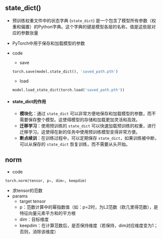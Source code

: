 ## state_dict()

* 预训练权重文件中的状态字典 (`state_dict`) 是一个包含了模型所有参数（权重和偏置）的Python字典。这个字典的键是模型各层的名称，值是这些层对应的参数张量
* PyTorch中用于保存和加载模型的参数

* code

  * save

  ```python
  torch.save(model.state_dict(), 'saved_path.pth')
  ```

  * load

  ```python
  model.load_state_dict(torch.load('saved_path.pth'))
  ```

* #### state_dict的作用

  - **模块化**：通过 `state_dict` 可以非常方便地保存和加载模型的参数，而不需要保存整个模型。这使得模型的存储和加载更加灵活和高效。
  - **迁移学习**：使用预训练的 `state_dict` 可以快速加载预训练的权重，进行迁移学习。这使得在新的任务中使用预训练模型变得非常方便。
  - **断点续训**：在训练过程中，可以定期保存 `state_dict`，如果训练被中断，可以从保存的 `state_dict` 恢复训练，而不需要从头开始。



## norm

* code

```python
torch.norm(tensor, p=, dim=, keepdim)
```

* 求tensor的范数
* params
  * target tensor
  * p：范数计算中的幂指数值（如：p=2时，为L2范数（欧几里得范数），是特征向量元素平方和的平方根
  * dim：目标维度
  * keepdim：在计算范数后，是否保持维度（若保持，dim对应维度变为1；否则，消除该维度）